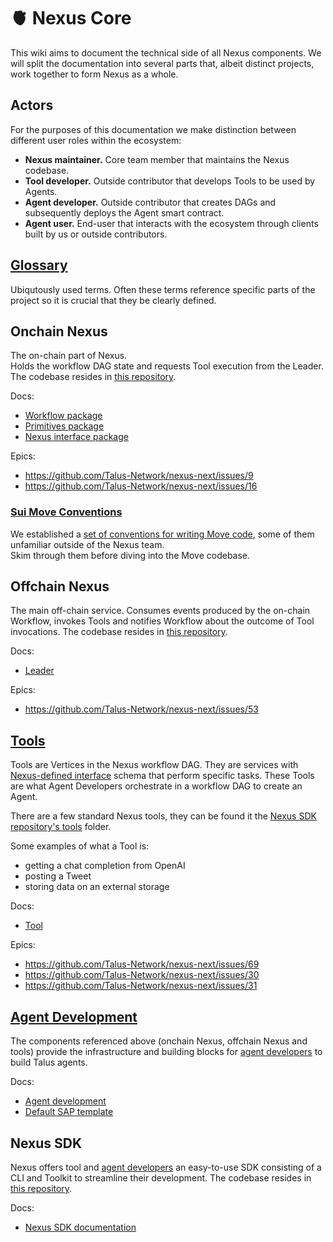 # 🫀 Nexus Core

This wiki aims to document the technical side of all Nexus components. We will split the documentation into several parts that, albeit distinct projects, work together to form Nexus as a whole.

## Actors

For the purposes of this documentation we make distinction between different user roles within the ecosystem:

* **Nexus maintainer.** Core team member that maintains the Nexus codebase.
* **Tool developer.** Outside contributor that develops Tools to be used by Agents.
* **Agent developer.** Outside contributor that creates DAGs and subsequently deploys the Agent smart contract.
* **Agent user.** End-user that interacts with the ecosystem through clients built by us or outside contributors.

## [Glossary](Glossary.md)

Ubiqutously used terms. Often these terms reference specific parts of the project so it is crucial that they be clearly defined.

## Onchain Nexus

The on-chain part of Nexus.\
Holds the workflow DAG state and requests Tool execution from the Leader. The codebase resides in [this repository](https://github.com/Talus-Network/nexus-next/tree/main/sui).

Docs:

* [Workflow package](packages/Workflow.md)
* [Primitives package](packages/Primitives.md)
* [Nexus interface package](packages/Nexus-Interface.md)

Epics:

* https://github.com/Talus-Network/nexus-next/issues/9
* https://github.com/Talus-Network/nexus-next/issues/16

### [Sui Move Conventions](conventions/Sui-Move.md)

We established a [set of conventions for writing Move code](conventions/Sui-Move.md), some of them unfamiliar outside of the Nexus team.\
Skim through them before diving into the Move codebase.

## Offchain Nexus

The main off-chain service. Consumes events produced by the on-chain Workflow, invokes Tools and notifies Workflow about the outcome of Tool invocations. The codebase resides in [this repository](https://github.com/Talus-Network/nexus-next/tree/main/be).

Docs:

* [Leader](crates/Leader.md)

Epics:

* https://github.com/Talus-Network/nexus-next/issues/53

## [Tools](Tool.md)

Tools are Vertices in the Nexus workflow DAG. They are services with [Nexus-defined interface](Tool.md) schema that perform specific tasks. These Tools are what Agent Developers orchestrate in a workflow DAG to create an Agent.

There are a few standard Nexus tools, they can be found it the [Nexus SDK repository's tools](https://github.com/Talus-Network/nexus-sdk/tree/main/tools) folder.

Some examples of what a Tool is:

* getting a chat completion from OpenAI
* posting a Tweet
* storing data on an external storage

Docs:

* [Tool](Tool.md)

Epics:

* https://github.com/Talus-Network/nexus-next/issues/69
* https://github.com/Talus-Network/nexus-next/issues/30
* https://github.com/Talus-Network/nexus-next/issues/31

## [Agent Development](SAP/Index.md)

The components referenced above (onchain Nexus, offchain Nexus and tools) provide the infrastructure and building blocks for [agent developers](index.md#actors) to build Talus agents.

Docs:

* [Agent development](SAP/Index.md)
* [Default SAP template](SAP/Default-SAP.md)

## Nexus SDK

Nexus offers tool and [agent developers](index.md#actors) an easy-to-use SDK consisting of a CLI and Toolkit to streamline their development. The codebase resides in [this repository](https://github.com/Talus-Network/nexus-sdk).

Docs:

* [Nexus SDK documentation](broken-reference)
